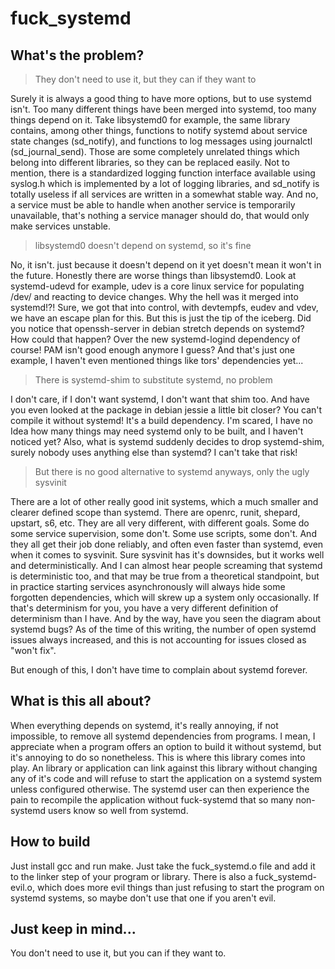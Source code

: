 # fuck_systemd

## What's the problem?

> They don't need to use it, but they can if they want to

Surely it is always a good thing to have more options, but to use systemd isn't. Too many different
things have been merged into systemd, too many things depend on it. Take libsystemd0 for example,
the same library contains, among other things, functions to notify systemd about service state
changes (sd_notify), and functions to log messages using journalctl (sd_journal_send). Those
are some completely unrelated things which belong into different libraries, so they can be replaced
easily. Not to mention, there is a standardized logging function interface available using syslog.h
which is implemented by a lot of logging libraries, and sd_notify is totally useless if all services
are written in a somewhat stable way. And no, a service must be able to handle when another service
is temporarily unavailable, that's nothing a service manager should do, that would only make services
unstable.

> libsystemd0 doesn't depend on systemd, so it's fine

No, it isn't. just because it doesn't depend on it yet doesn't mean it won't in the future. Honestly
there are worse things than libsystemd0. Look at systemd-udevd for example, udev is a core linux
service for populating /dev/ and reacting to device changes. Why the hell was it merged into systemd!?!
Sure, we got that into control, with devtempfs, eudev and vdev, we have an escape plan for this. But
this is just the tip of the iceberg. Did you notice that openssh-server in debian stretch depends on
systemd? How could that happen? Over the new systemd-logind dependency of course! PAM isn't good enough
anymore I guess? And that's just one example, I haven't even mentioned things like tors' dependencies
yet...

> There is systemd-shim to substitute systemd, no problem

I don't care, if I don't want systemd, I don't want that shim too. And have you even looked at the
package in debian jessie a little bit closer? You can't compile it without systemd! It's a build
dependency. I'm scared, I have no Idea how many things may need systemd only to be built, and I haven't
noticed yet? Also, what is systemd suddenly decides to drop systemd-shim, surely nobody uses anything
else than systemd? I can't take that risk!

> But there is no good alternative to systemd anyways, only the ugly sysvinit

There are a lot of other really good init systems, which a much smaller and clearer defined scope than
systemd. There are openrc, runit, shepard, upstart, s6, etc. They are all very different, with different
goals. Some do some service supervision, some don't. Some use scripts, some don't. And they all get their
job done reliably, and often even faster than systemd, even when it comes to sysvinit. Sure sysvinit
has it's downsides, but it works well and deterministically. And I can almost hear people screaming
that systemd is deterministic too, and that may be true from a theoretical standpoint, but in practice
starting services asynchronously will always hide some forgotten dependencies, which will skrew up
a system only occasionally. If that's determinism for you, you have a very different definition of
determinism than I have. And by the way, have you seen the diagram about systemd bugs? As of the time
of this writing, the number of open systemd issues always increased, and this is not accounting for
issues closed as "won't fix".

But enough of this, I don't have time to complain about systemd forever.

## What is this all about?

When everything depends on systemd, it's really annoying, if not impossible, to remove all systemd
dependencies from programs. I mean, I appreciate when a program offers an option to build it without
systemd, but it's annoying to do so nonetheless. This is where this library comes into play. An library
or application can link against this library without changing any of it's code and will refuse to start
the application on a systemd system unless configured otherwise. The systemd user can then experience
the pain to recompile the application without fuck-systemd that so many non-systemd users know so well
from systemd.

## How to build

Just install gcc and run make. Just take the fuck_systemd.o file and add it to the linker step of your
program or library. There is also a fuck_systemd-evil.o, which does more evil things than just refusing
to start the program on systemd systems, so maybe don't use that one if you aren't evil.

## Just keep in mind...

You don't need to use it, but you can if they want to.
